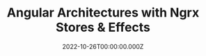 ---
title: Angular Architectures with Ngrx Stores & Effects
link: https://javascript-conference.com/angular/angular-architectures-with-ngrx-stores-effects/
date: 2022-10-26T00:00:00.000Z
image: speaking.jpg
event: iJS Munich 2022
tags: [Angular,NgRx]
dataId: c128c659b3a2421a9f1b066bce55c089
slides: https://speakerdeck.com/fabiangosebrink/angular-architectures-with-ngrx-stores-and-effects
category: talks
---